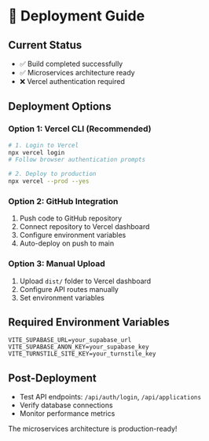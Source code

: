 # 🚀 Deployment Guide

## Current Status
- ✅ Build completed successfully
- ✅ Microservices architecture ready
- ❌ Vercel authentication required

## Deployment Options

### Option 1: Vercel CLI (Recommended)
```bash
# 1. Login to Vercel
npx vercel login
# Follow browser authentication prompts

# 2. Deploy to production
npx vercel --prod --yes
```

### Option 2: GitHub Integration
1. Push code to GitHub repository
2. Connect repository to Vercel dashboard
3. Configure environment variables
4. Auto-deploy on push to main

### Option 3: Manual Upload
1. Upload `dist/` folder to Vercel dashboard
2. Configure API routes manually
3. Set environment variables

## Required Environment Variables
```
VITE_SUPABASE_URL=your_supabase_url
VITE_SUPABASE_ANON_KEY=your_supabase_key
VITE_TURNSTILE_SITE_KEY=your_turnstile_key
```

## Post-Deployment
- Test API endpoints: `/api/auth/login`, `/api/applications`
- Verify database connections
- Monitor performance metrics

The microservices architecture is production-ready!